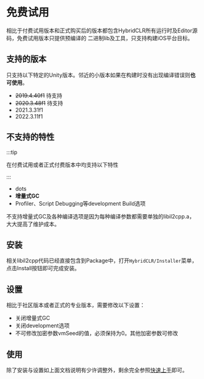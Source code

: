 # 免费试用

相比于付费试用版本和正式购买后的版本都包含HybridCLR所有运行时及Editor源码，免费试用版本只提供预编译的
二进制lib及工具，只支持构建iOS平台目标。

## 支持的版本

只支持以下特定的Unity版本。邻近的小版本如果在构建时没有出现编译错误则**也可使用**。

- ~~2019.4.40f1~~ 待支持
- ~~2020.3.48f1~~ 待支持 
- 2021.3.31f1
- 2022.3.11f1

## 不支持的特性

:::tip

在付费试用或者正式付费版本中均支持以下特性

:::

- dots
- **增量式GC**
- Profiler、Script Debugging等development Build选项

不支持增量式GC及各种编译选项是因为每种编译参数都需要单独的libil2cpp.a，大大提高了维护成本。

## 安装

相关libil2cpp代码已经直接包含到Package中，打开`HybridCLR/Installer`菜单，点击Install按钮即可完成安装。

## 设置

相比于社区版本或者正式的专业版本，需要修改以下设置：

- 关闭增量式GC
- 关闭development选项
- 不可修改加密参数vmSeed的值，必须保持为0。其他加密参数可修改

## 使用

除了安装与设置如上面文档说明有少许调整外，剩余完全参照[快速上手](./quickstart)即可。
